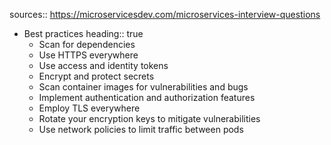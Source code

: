sources:: https://microservicesdev.com/microservices-interview-questions

- Best practices
  heading:: true
	- Scan for dependencies
	- Use HTTPS everywhere
	- Use access and identity tokens
	- Encrypt and protect secrets
	- Scan container images for vulnerabilities and bugs
	- Implement authentication and authorization features
	- Employ TLS everywhere
	- Rotate your encryption keys to mitigate vulnerabilities
	- Use network policies to limit traffic between pods